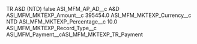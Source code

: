 <?xml version="1.0" encoding="UTF-8"?>
<CustomMetadata xmlns="http://soap.sforce.com/2006/04/metadata" xmlns:xsi="http://www.w3.org/2001/XMLSchema-instance" xmlns:xsd="http://www.w3.org/2001/XMLSchema">
    <label>TR A&amp;D (NTD)</label>
    <protected>false</protected>
    <values>
        <field>ASI_MFM_AP_AD__c</field>
        <value xsi:type="xsd:string">A&amp;D</value>
    </values>
    <values>
        <field>ASI_MFM_MKTEXP_Amount__c</field>
        <value xsi:type="xsd:double">395454.0</value>
    </values>
    <values>
        <field>ASI_MFM_MKTEXP_Currency__c</field>
        <value xsi:type="xsd:string">NTD</value>
    </values>
    <values>
        <field>ASI_MFM_MKTEXP_Percentage__c</field>
        <value xsi:type="xsd:double">10.0</value>
    </values>
    <values>
        <field>ASI_MFM_MKTEXP_Record_Type__c</field>
        <value xsi:type="xsd:string">ASI_MFM_Payment__cASI_MFM_MKTEXP_TR_Payment</value>
    </values>
</CustomMetadata>
